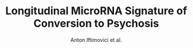 ---
cat: gaia
subcat: signature
bestof: false
author: Anton Iftimovici et al.
title: Longitudinal MicroRNA Signature of Conversion to Psychosis
journal: Schizophrenia Bulletin
year: 2023
type: article
doi: 10.1093/schbul/sbad080
---